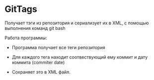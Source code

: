 # GitTags

Получает тэги из репозитория и сериализует их в XML, с помощью выполнения команд git bash


Работа программы:

* Программа получает все теги репозитория

* Для каждого тега находит соотвествующий ему коммит и дату коммита (commiter date)

* Сохраняет это в XML файл.

